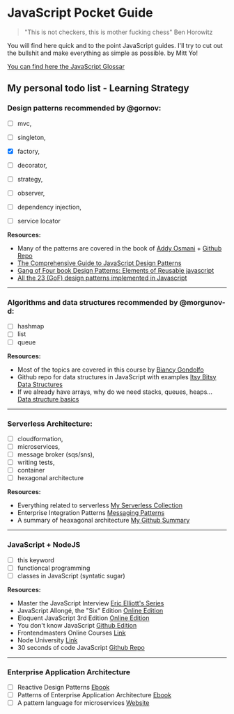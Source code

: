 # JavaScript Pocket Guide

> "This is not checkers, this is mother fucking chess" Ben Horowitz

You will find here quick and to the point JavaScript guides. I'll try to cut out the bullshit and make everything as simple as possible. by Mitt Yo!

[You can find here the JavaScript Glossar](https://docs.google.com/spreadsheets/d/1_f7PLYnoB9fPp0K2ZmkKr2sFo1oZxK0tDRugsRXeENg/edit#gid=0)

## My personal todo list - Learning Strategy

### Design patterns recommended by @gornov: 
- [ ] mvc, 
- [ ] singleton, 
- [x] factory, 
- [ ] decorator, 
- [ ] strategy, 
- [ ] observer, 
- [ ] dependency injection, 
- [ ] service locator


**Resources:**
* Many of the patterns are covered in the book of [Addy Osmani](https://addyosmani.com/resources/essentialjsdesignpatterns/book/) + [Github Repo](https://github.com/addyosmani/essential-js-design-patterns)
* [The Comprehensive Guide to JavaScript Design Patterns](https://www.toptal.com/javascript/comprehensive-guide-javascript-design-patterns)
* [Gang of Four book Design Patterns: Elements of Reusable javascript](http://www.uml.org.cn/c++/pdf/DesignPatterns.pdf)
* [All the 23 (GoF) design patterns implemented in Javascript](https://github.com/fbeline/Design-Patterns-JS)

---

### Algorithms and data structures recommended by @morgunov-d:
- [ ] hashmap
- [ ] list 
- [ ] queue

**Resources:**
* Most of the topics are covered in this course by [Biancy Gondolfo](https://frontendmasters.com/courses/data-structures-algorithms/)
* Github repo for data structures in JavaScript with examples [Itsy Bitsy Data Structures](https://github.com/jamiebuilds/itsy-bitsy-data-structures)
* If we already have arrays, why do we need stacks, queues, heaps...  [Data structure basics](http://algosaur.us/data-structures-basics/)

---

### Serverless Architecture: 
- [ ] cloudformation, 
- [ ] microservices, 
- [ ] message broker (sqs/sns), 
- [ ] writing tests, 
- [ ] container
- [ ] hexagonal architecture

**Resources:**
* Everything related to serverless [My Serverless Collection](https://github.com/mittyo/javascript-pocketguide/tree/master/serverless)
* Enterprise Integration Patterns [Messaging Patterns](http://www.enterpriseintegrationpatterns.com/patterns/messaging/)
* A summary of heaxagonal architecture [My Github Summary](https://github.com/mittyo/javascript-pocketguide/blob/master/serverless/design-patterns/001_hexagon-patter.md)

---

### JavaScript + NodeJS
- [ ] this keyword
- [ ] functioncal programming
- [ ] classes in JavaScript (syntatic sugar)

**Resources:**
* Master the JavaScript Interview [Eric Elliott's Series](https://gist.github.com/Geoff-Ford/c985b67a1a27deadb970d828b6a90282)
* JavaScript Allongé, the "Six" Edition [Online Edition](https://leanpub.com/javascriptallongesix/read)
* Eloquent JavaScript 3rd Edition [Online Edition](https://eloquentjavascript.net/)
* You don't know JavaScript [Github Edition](https://github.com/getify/You-Dont-Know-JS)
* Frontendmasters Online Courses [Link](https://frontendmasters.com/)
* Node University [Link](https://node.university/+)
* 30 seconds of code JavaScript [Github Repo](https://github.com/Chalarangelo/30-seconds-of-code)

---

### Enterprise Application Architecture

- [ ] Reactive Design Patterns [Ebook](https://www.manning.com/books/reactive-design-patterns)
- [ ] Patterns of Enterprise Application Architecture [Ebook](https://www.amazon.de/Patterns-Enterprise-Application-Architecture-Martin/dp/0321127420/ref=sr_1_3?ie=UTF8&qid=1519287673&sr=8-3&keywords=martin+fowler&dpID=51IuDvAU1CL&preST=_SX198_BO1,204,203,200_QL40_&dpSrc=srch)
- [ ] A pattern language for microservices [Website](http://microservices.io/patterns/index.html)
